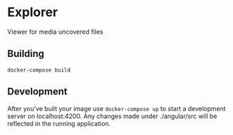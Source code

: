 Explorer
========

Viewer for media uncovered files

Building
--------
`docker-compose build`

Development
-----------

After you've built your image use `docker-compose up` to start 
a development server on localhost:4200. Any changes made under 
./angular/src will be reflected in the running application.
